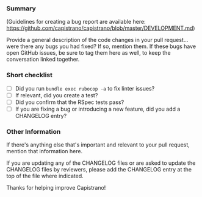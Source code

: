 ### Summary

(Guidelines for creating a bug report are available
here: https://github.com/capistrano/capistrano/blob/master/DEVELOPMENT.md)

Provide a general description of the code changes in your pull
request... were there any bugs you had fixed? If so, mention them. If
these bugs have open GitHub issues, be sure to tag them here as well,
to keep the conversation linked together.

### Short checklist

- [ ] Did you run `bundle exec rubocop -a` to fix linter issues?
- [ ] If relevant, did you create a test?
- [ ] Did you confirm that the RSpec tests pass?
- [ ] If you are fixing a bug or introducing a new feature, did you add a CHANGELOG entry?

### Other Information

If there's anything else that's important and relevant to your pull
request, mention that information here.

If you are updating any of the CHANGELOG files or are asked to update the
CHANGELOG files by reviewers, please add the CHANGELOG entry at the top of the file where indicated.

Thanks for helping improve Capistrano!
